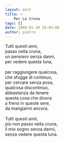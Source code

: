 ```yaml
---
layout: post
title: >
    Per La Cruna
tags: []
date: 2009-01-30 18:04:00
author: pietro
---
```

Tutti questi anni,<br/>passo nella cruna,<br/>un pensiero senza danni,<br/>per vedere questa luna,<br/><br/>per raggiungere qualcosa,<br/>che sfugge di continuo,<br/>per cercare senza posa,<br/>qualcosa discontinuo,<br/>abbastanza da tenere<br/>questa cosa che divora<br/>a freno in queste sere,<br/>da mangiarmi ancora.<br/><br/>Tutti questi anni,<br/>più non passo nella cruna,<br/>il mio sogno senza danni,<br/>senza vedere questa luna.
